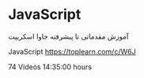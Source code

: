 # JavaScript

آموزش مقدماتی تا پیشرفته جاوا اسکریپت

JavaScript
https://toplearn.com/c/W6J

74 Videos
14:35:00 hours
